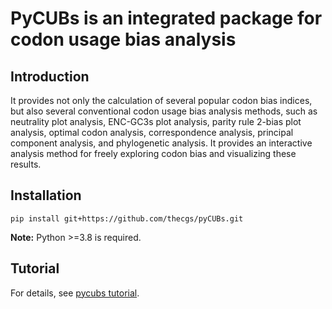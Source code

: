 # PyCUBs is an integrated package for codon usage bias analysis

## Introduction

It provides not only the calculation of several popular codon bias indices, but also several conventional codon usage bias analysis methods, such as neutrality plot analysis, ENC-GC3s plot analysis, parity rule 2-bias plot analysis, optimal codon analysis, correspondence analysis, principal component analysis, and phylogenetic analysis. It provides an interactive analysis method for freely exploring codon bias and visualizing these results.

## Installation

```
pip install git+https://github.com/thecgs/pyCUBs.git
```

**Note:** Python >=3.8 is required.

## Tutorial

For details, see [pycubs tutorial](https://github.com/thecgs/pyCUBs/blob/main/tutorial.ipynb).



